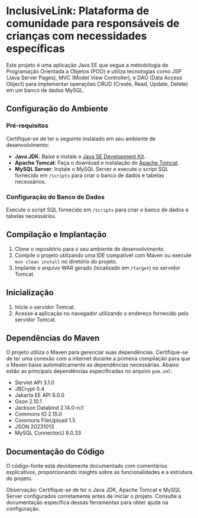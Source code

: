 # InclusiveLink: Plataforma de comunidade para responsáveis de crianças com necessidades específicas

Este projeto é uma aplicação Java EE que segue a metodologia de Programação Orientada a Objetos (POO) e utiliza tecnologias como JSP (Java Server Pages), MVC (Model View Controller), e DAO (Data Access Object) para implementar operações CRUD (Create, Read, Update, Delete) em um banco de dados MySQL.

## Configuração do Ambiente

### Pré-requisitos
Certifique-se de ter o seguinte instalado em seu ambiente de desenvolvimento:

- **Java JDK**: Baixe e instale o [Java SE Development Kit](https://www.oracle.com/java/technologies/javase-jdk11-downloads.html).
- **Apache Tomcat**: Faça o download e instalação do [Apache Tomcat](https://tomcat.apache.org/download-80.cgi).
- **MySQL Server**: Instale o MySQL Server e execute o script SQL fornecido em `/scripts` para criar o banco de dados e tabelas necessários.

### Configuração do Banco de Dados
Execute o script SQL fornecido em `/scripts` para criar o banco de dados e tabelas necessários.

## Compilação e Implantação

1. Clone o repositório para o seu ambiente de desenvolvimento.
2. Compile o projeto utilizando uma IDE compatível com Maven ou execute `mvn clean install` no diretório do projeto.
3. Implante o arquivo WAR gerado (localizado em `/target`) no servidor Tomcat.

## Inicialização

1. Inicie o servidor Tomcat.
2. Acesse a aplicação no navegador utilizando o endereço fornecido pelo servidor Tomcat.

## Dependências do Maven

O projeto utiliza o Maven para gerenciar suas dependências. Certifique-se de ter uma conexão com a internet durante a primeira compilação para que o Maven baixe automaticamente as dependências necessárias. Abaixo estão as principais dependências especificadas no arquivo `pom.xml`:

- Servlet API 3.1.0
- JBCrypt 0.4
- Jakarta EE API 8.0.0
- Gson 2.10.1
- Jackson Databind 2.14.0-rc1
- Commons IO 2.15.0
- Commons FileUpload 1.5
- JSON 20231013
- MySQL Connector/J 8.0.33

## Documentação do Código

O código-fonte está devidamente documentado com comentários explicativos, proporcionando insights sobre as funcionalidades e a estrutura do projeto.

Observação: Certifique-se de ter o Java JDK, Apache Tomcat e MySQL Server configurados corretamente antes de iniciar o projeto. Consulte a documentação específica dessas ferramentas para obter ajuda na configuração.
